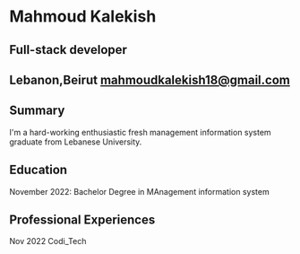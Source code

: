 # Mahmoud Kalekish
## Full-stack developer
## Lebanon,Beirut mahmoudkalekish18@gmail.com 

## Summary
I'm a hard-working enthusiastic fresh management information system graduate from Lebanese University.

## Education

November 2022: Bachelor Degree in MAnagement information system

## Professional Experiences
Nov 2022 Codi_Tech

